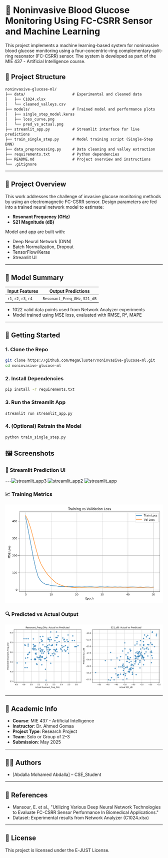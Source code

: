 # 🧪 Noninvasive Blood Glucose Monitoring Using FC-CSRR Sensor and Machine Learning

This project implements a machine learning-based system for noninvasive blood glucose monitoring using a four-concentric-ring complementary split-ring resonator (FC-CSRR) sensor. The system is developed as part of the MIE 437 - Artificial Intelligence course.

## 📂 Project Structure

```
noninvasive-glucose-ml/
├── data/                     # Experimental and cleaned data
│   ├── C1024.xlsx
│   └── cleaned_valleys.csv
├── models/                   # Trained model and performance plots
│   ├── single_step_model.keras
│   ├── loss_curve.png
│   └── pred_vs_actual.png
├── streamlit_app.py          # Streamlit interface for live predictions
├── train_single_step.py      # Model training script (Single-Step DNN)
├── data_preprocessing.py     # Data cleaning and valley extraction
├── requirements.txt          # Python dependencies
├── README.md                 # Project overview and instructions
└── .gitignore
```

---

## 🎯 Project Overview

This work addresses the challenge of invasive glucose monitoring methods by using an electromagnetic FC-CSRR sensor. Design parameters are fed into a trained neural network model to estimate:

* **Resonant Frequency (GHz)**
* **S21 Magnitude (dB)**

Model and app are built with:

* Deep Neural Network (DNN)
* Batch Normalization, Dropout
* TensorFlow/Keras
* Streamlit UI

---

## 🧠 Model Summary

| Input Features         | Output Predictions            |
| ---------------------- | ----------------------------- |
| `r1`, `r2`, `r3`, `r4` | `Resonant_Freq_GHz`, `S21_dB` |

* 1022 valid data points used from Network Analyzer experiments
* Model trained using MSE loss, evaluated with RMSE, R², MAPE

---

## 🚀 Getting Started

### 1. Clone the Repo

```bash
git clone https://github.com/MegaCluster/noninvasive-glucose-ml.git
cd noninvasive-glucose-ml
```

### 2. Install Dependencies

```bash
pip install -r requirements.txt
```

### 3. Run the Streamlit App

```bash
streamlit run streamlit_app.py
```

### 4. (Optional) Retrain the Model

```bash
python train_single_step.py
```
## 🖼️ Screenshots

### 🔮 Streamlit Prediction UI

---![streamlit_app3](https://github.com/user-attachments/assets/6772d8ba-8cd3-41ac-8f69-343c4deef867)
![streamlit_app2](https://github.com/user-attachments/assets/3817d1c1-9476-47f6-81ad-112af1f3bd20)
![streamlit_app](https://github.com/user-attachments/assets/60da91df-11c3-4511-af2f-5f71db8eb433)



### 📈 Training Metrics

![Loss Curve](models/loss_curve.png)

### 🔍 Predicted vs Actual Output

![Predicted vs Actual](models/pred_vs_actual.png)

---

## 📜 Academic Info

* **Course**: MIE 437 - Artificial Intelligence
* **Instructor**: Dr. Ahmed Gomaa
* **Project Type**: Research Project
* **Team**: Solo or Group of 2–3
* **Submission**: May 2025

---

## 🧑‍💻 Authors

* \[Abdalla Mohamed Abdalla] – CSE_Student

---

## 📘 References

* Mansour, E. et al., "Utilizing Various Deep Neural Network Technologies to Evaluate FC-CSRR Sensor Performance In Biomedical Applications."
* Dataset: Experimental results from Network Analyzer (C1024.xlsx)

---

## 📄 License

This project is licensed under the E-JUST License.
